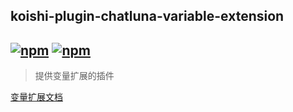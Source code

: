 ## koishi-plugin-chatluna-variable-extension

## [![npm](https://img.shields.io/npm/v/koishi-plugin-chatluna-variable-extension)](https://www.npmjs.com/package/koishi-plugin-chatluna-variable-extension) [![npm](https://img.shields.io/npm/dm/koishi-plugin-chatluna-variable-extension)](https://www.npmjs.com/package//koishi-plugin-chatluna-variable-extension)

> 提供变量扩展的插件

[变量扩展文档](https://chatluna.chat/ecosystem/plugin/variable-extension.html)
